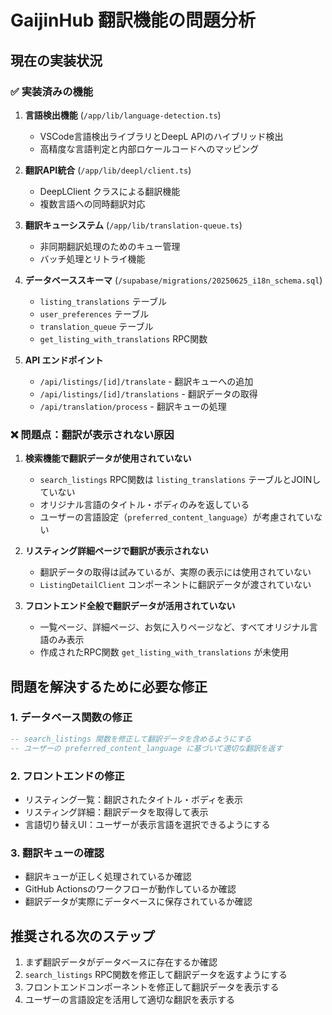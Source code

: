 # GaijinHub 翻訳機能の問題分析

## 現在の実装状況

### ✅ 実装済みの機能

1. **言語検出機能** (`/app/lib/language-detection.ts`)
   - VSCode言語検出ライブラリとDeepL APIのハイブリッド検出
   - 高精度な言語判定と内部ロケールコードへのマッピング

2. **翻訳API統合** (`/app/lib/deepl/client.ts`)
   - DeepLClient クラスによる翻訳機能
   - 複数言語への同時翻訳対応

3. **翻訳キューシステム** (`/app/lib/translation-queue.ts`)
   - 非同期翻訳処理のためのキュー管理
   - バッチ処理とリトライ機能

4. **データベーススキーマ** (`/supabase/migrations/20250625_i18n_schema.sql`)
   - `listing_translations` テーブル
   - `user_preferences` テーブル
   - `translation_queue` テーブル
   - `get_listing_with_translations` RPC関数

5. **API エンドポイント**
   - `/api/listings/[id]/translate` - 翻訳キューへの追加
   - `/api/listings/[id]/translations` - 翻訳データの取得
   - `/api/translation/process` - 翻訳キューの処理

### ❌ 問題点：翻訳が表示されない原因

1. **検索機能で翻訳データが使用されていない**
   - `search_listings` RPC関数は `listing_translations` テーブルとJOINしていない
   - オリジナル言語のタイトル・ボディのみを返している
   - ユーザーの言語設定（`preferred_content_language`）が考慮されていない

2. **リスティング詳細ページで翻訳が表示されない**
   - 翻訳データの取得は試みているが、実際の表示には使用されていない
   - `ListingDetailClient` コンポーネントに翻訳データが渡されていない

3. **フロントエンド全般で翻訳データが活用されていない**
   - 一覧ページ、詳細ページ、お気に入りページなど、すべてオリジナル言語のみ表示
   - 作成されたRPC関数 `get_listing_with_translations` が未使用

## 問題を解決するために必要な修正

### 1. データベース関数の修正
```sql
-- search_listings 関数を修正して翻訳データを含めるようにする
-- ユーザーの preferred_content_language に基づいて適切な翻訳を返す
```

### 2. フロントエンドの修正
- リスティング一覧：翻訳されたタイトル・ボディを表示
- リスティング詳細：翻訳データを取得して表示
- 言語切り替えUI：ユーザーが表示言語を選択できるようにする

### 3. 翻訳キューの確認
- 翻訳キューが正しく処理されているか確認
- GitHub Actionsのワークフローが動作しているか確認
- 翻訳データが実際にデータベースに保存されているか確認

## 推奨される次のステップ

1. まず翻訳データがデータベースに存在するか確認
2. `search_listings` RPC関数を修正して翻訳データを返すようにする
3. フロントエンドコンポーネントを修正して翻訳データを表示する
4. ユーザーの言語設定を活用して適切な翻訳を表示する